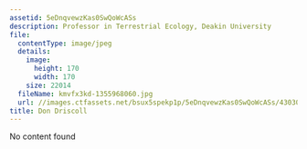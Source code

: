```yaml
---
assetid: 5eDnqvewzKas0SwQoWcASs
description: Professor in Terrestrial Ecology, Deakin University
file:
  contentType: image/jpeg
  details:
    image:
      height: 170
      width: 170
    size: 22014
  fileName: kmvfx3kd-1355968060.jpg
  url: //images.ctfassets.net/bsux5spekp1p/5eDnqvewzKas0SwQoWcASs/4303005f8e5377aed58c95641704781e/kmvfx3kd-1355968060.jpg
title: Don Driscoll
---
```

No content found